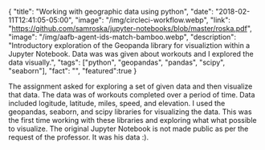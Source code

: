 {
  "title": "Working with geographic data using python",
  "date": "2018-02-11T12:41:05-05:00",
  "image": "/img/circleci-workflow.webp",
  "link": "https://github.com/samroska/jupyter-notebooks/blob/master/roska.pdf",
  "image": "/img/aafb-agent-ids-match-bamboo.webp",
  "description": "Introductory exploration of the Geopanda library for visualiztion within a Jupyter Notebook. Data was was given about workouts and I explored the data visually.",
  "tags": ["python", "geopandas", "pandas", "scipy", "seaborn"],
  "fact": "",
  "featured":true
}


The assignment asked for exploring a set of given data and then visualize that data. 
The data was of workouts completed over a period of time. Data included logitude, latitude, miles, speed, and elevation. 
I used the geopandas, seaborn, and scipy libraries for visualizing the data. 
This was the first time working with these libraries and exploring what what possible to visualize.
The original Jupyter Notebook is not made public as per the request of the professor. It was his data :).
